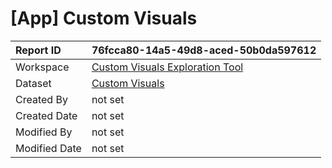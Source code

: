 



# [App] Custom Visuals

|Report ID|76fcca80-14a5-49d8-aced-50b0da597612|
| :--- | :--- |
|Workspace|[Custom Visuals Exploration Tool](../Workspaces/Custom-Visuals-Exploration-Tool.md)|
|Dataset|[Custom Visuals](../Datasets/Custom-Visuals.md)|
|Created By|not set|
|Created Date|not set|
|Modified By|not set|
|Modified Date|not set|

